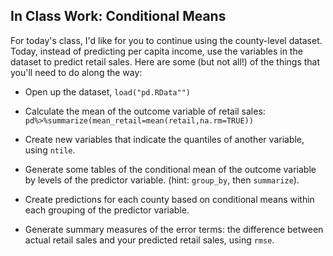 In Class Work: Conditional Means
---------------------------------

For today's class, I'd like for you to continue using the county-level dataset. Today, instead of predicting per capita income, use the variables in the dataset to predict retail sales. Here are some (but not all!) of the things that you'll need to do along the way:

* Open up the dataset, `load("pd.RData"")`

* Calculate the mean of the outcome variable of retail sales: `pd%>%summarize(mean_retail=mean(retail,na.rm=TRUE))`

* Create new variables that indicate the quantiles of another variable, using `ntile`.

* Generate some tables of the conditional mean of the outcome variable by levels of the predictor variable. (hint: `group_by`, then `summarize`).

* Create predictions for each county based on conditional means within each grouping of the predictor variable. 

* Generate summary measures of the error terms: the difference between actual retail sales and your predicted retail sales, using `rmse`.


